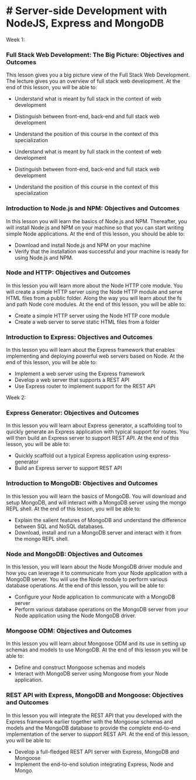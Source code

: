 # # Server-side Development with NodeJS, Express and MongoDB

Week 1:

### Full Stack Web Development: The Big Picture: Objectives and Outcomes

This lesson gives you a big picture view of the Full Stack Web Development. The lecture gives you an overview of full stack web development. At the end of this lesson, you will be able to:

-   Understand what is meant by full stack in the context of web development
-   Distinguish between front-end, back-end and full stack web development
-   Understand the position of this course in the context of this specialization

-   Understand what is meant by full stack in the context of web development
-   Distinguish between front-end, back-end and full stack web development
-   Understand the position of this course in the context of this specialization

### Introduction to Node.js and NPM: Objectives and Outcomes

In this lesson you will learn the basics of Node.js and NPM. Thereafter, you will install Node.js and NPM on your machine so that you can start writing simple Node applications. At the end of this lesson, you should be able to:

-   Download and install Node.js and NPM on your machine
-   Verify that the installation was successful and your machine is ready for using Node.js and NPM.

### Node and HTTP: Objectives and Outcomes

In this lesson you will learn more about the Node HTTP core module. You will create a simple HTTP server using the Node HTTP module and serve HTML files from a public folder. Along the way you will learn about the fs and path Node core modules. At the end of this lesson, you will be able to:

-   Create a simple HTTP server using the Node HTTP core module
-   Create a web server to serve static HTML files from a folder

### Introduction to Express: Objectives and Outcomes

In this lesson you will learn about the Express framework that enables implementing and deploying powerful web servers based on Node. At the end of this lesson, you will be able to:

-   Implement a web server using the Express framework
-   Develop a web server that supports a REST API
-   Use Express router to implement support for the REST API


Week 2:

### Express Generator: Objectives and Outcomes

In this lesson you will learn about Express generator, a scaffolding tool to quickly generate an Express application with typical support for routes. You will then build an Express server to support REST API. At the end of this lesson, you will be able to:

-   Quickly scaffold out a typical Express application using express-generator
-   Build an Express server to support REST API

### Introduction to MongoDB: Objectives and Outcomes

In this lesson you will learn the basics of MongoDB. You will download and setup MongoDB, and will interact with a MongoDB server using the mongo REPL shell. At the end of this lesson, you will be able to:

-   Explain the salient features of MongoDB and understand the difference between SQL and NoSQL databases.
-   Download, install and run a MongoDB server and interact with it from the mongo REPL shell.

### Node and MongoDB: Objectives and Outcomes

In this lesson, you will learn about the Node MongoDB driver module and how you can leverage it to communicate from your Node application with a MongoDB server. You will use the Node module to perform various database operations. At the end of this lesson, you will be able to:

-   Configure your Node application to communicate with a MongoDB server
-   Perform various database operations on the MongoDB server from your Node application using the Node MongoDB driver.

### Mongoose ODM: Objectives and Outcomes

In this lesson you will learn about Mongoose ODM and its use in setting up schemas and models to use MongoDB. At the end of this lesson you will be able to:

-   Define and construct Mongoose schemas and models
-   Interact with MongoDB server using Mongoose from your Node application.
### REST API with Express, MongoDB and Mongoose: Objectives and Outcomes

In this lesson you will integrate the REST API that you developed with the Express framework earlier together with the Mongoose schemas and models and the MongoDB database to provide the complete end-to-end implementation of the server to support REST API. At the end of this lesson, you will be able to:

-   Develop a full-fledged REST API server with Express, MongoDB and Mongoose
-   Implement the end-to-end solution integrating Express, Node and Mongo.